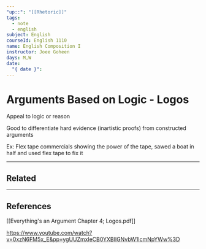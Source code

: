 ```yaml
---
"up::": "[[Rhetoric]]"
tags:
  - note
  - english
subject: English
courseId: English 1110
name: English Composition I
instructor: Joee Goheen
days: M,W
date:
  "{ date }":
---
```

# Arguments Based on Logic - Logos


Appeal to logic or reason

Good to differentiate hard evidence (inartistic proofs) from constructed arguments

Ex: Flex tape commercials showing the power of the tape, sawed a boat in half and used flex tape to fix it


---
## Related

---

## References

[[Everything's an Argument Chapter 4; Logos.pdf]]

https://www.youtube.com/watch?v=0xzN6FM5x_E&pp=ygUUZmxleCB0YXBlIGNvbW1lcmNpYWw%3D